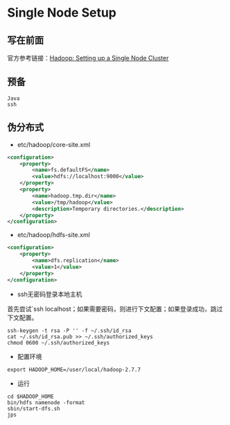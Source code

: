 # Single Node Setup
## 写在前面
官方参考链接：[Hadoop: Setting up a Single Node Cluster](https://hadoop.apache.org/docs/r2.7.7/hadoop-project-dist/hadoop-common/SingleCluster.html)

## 预备
```text
Java
ssh
```

## 伪分布式

* etc/hadoop/core-site.xml

```xml
<configuration>
    <property>
        <name>fs.defaultFS</name>
        <value>hdfs://localhost:9000</value>
    </property>
    <property>
        <name>hadoop.tmp.dir</name>
        <value>/tmp/hadoop</value>
        <description>Temporary directories.</description>
    </property>
</configuration>
```

* etc/hadoop/hdfs-site.xml

```xml
<configuration>
    <property>
        <name>dfs.replication</name>
        <value>1</value>
    </property>
</configuration>
```

* ssh无密码登录本地主机

首先尝试`ssh localhost；如果需要密码，则进行下文配置；如果登录成功，跳过下文配置。

```shell
ssh-keygen -t rsa -P '' -f ~/.ssh/id_rsa
cat ~/.ssh/id_rsa.pub >> ~/.ssh/authorized_keys
chmod 0600 ~/.ssh/authorized_keys
```

* 配置环境

```shell
export HADOOP_HOME=/user/local/hadoop-2.7.7
```

* 运行

```shell
cd $HADOOP_HOME
bin/hdfs namenode -format
sbin/start-dfs.sh
jps
```

